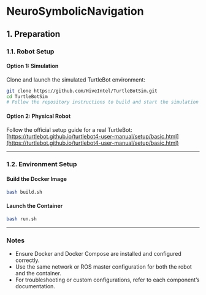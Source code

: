 # NeuroSymbolicNavigation

## 1. Preparation

### 1.1. Robot Setup

#### Option 1: Simulation

Clone and launch the simulated TurtleBot environment:

```bash
git clone https://github.com/HiveIntel/TurtleBotSim.git
cd TurtleBotSim
# Follow the repository instructions to build and start the simulation
```

#### Option 2: Physical Robot

Follow the official setup guide for a real TurtleBot:
[https://turtlebot.github.io/turtlebot4-user-manual/setup/basic.html](https://turtlebot.github.io/turtlebot4-user-manual/setup/basic.html)

---

### 1.2. Environment Setup

#### Build the Docker Image

```bash
bash build.sh
```

#### Launch the Container

```bash
bash run.sh
```

---

### Notes

* Ensure Docker and Docker Compose are installed and configured correctly.
* Use the same network or ROS master configuration for both the robot and the container.
* For troubleshooting or custom configurations, refer to each component’s documentation.
